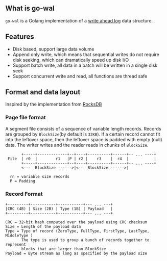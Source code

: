 ## What is go-wal 

`go-wal` is a Golang implementation of a [write ahead log](https://en.wikipedia.org/wiki/Write-ahead_logging) data structure.


## Features
* Disk based, support large data volume
* Append only write, which means that sequential writes do not require disk seeking, which can dramatically speed up disk I/O
* Support batch write, all data in a batch will be written in a single disk seek
* Support concurrent write and read, all functions are thread safe

## Format and data layout 

Inspired by the implementation from [RocksDB](https://github.com/facebook/rocksdb/wiki/Write-Ahead-Page-File-Format)

### Page file format 

A segment file consists of a sequence of variable length records. Records are grouped by `BlockSize`(by default is `32KB`). 
If a certain record cannot fit into the leftover space, then the leftover space is padded with empty (null) data. 
The writer writes and the reader reads in chunks of `BlockSize`.

```
       +-----+-------------+--+----+----------+------+-- ... ----+
 File  | r0  |        r1   |P | r2 |    r3    |  r4  |           |
       +-----+-------------+--+----+----------+------+-- ... ----+
       <---  BlockSize ------>|<--  BlockSize ------>|

  rn = variable size records
  P = Padding
```

### Record Format

```
+---------+-----------+-----------+--- ... ---+
|CRC (4B) | Size (2B) | Type (1B) | Payload   |
+---------+-----------+-----------+--- ... ---+

CRC = 32-bit hash computed over the payload using CRC checksum
Size = Length of the payload data
Type = Type of record (ZeroType, FullType, FirstType, LastType, MiddleType )
       The type is used to group a bunch of records together to represent
       blocks that are larger than BlockSize
Payload = Byte stream as long as specified by the payload size
```